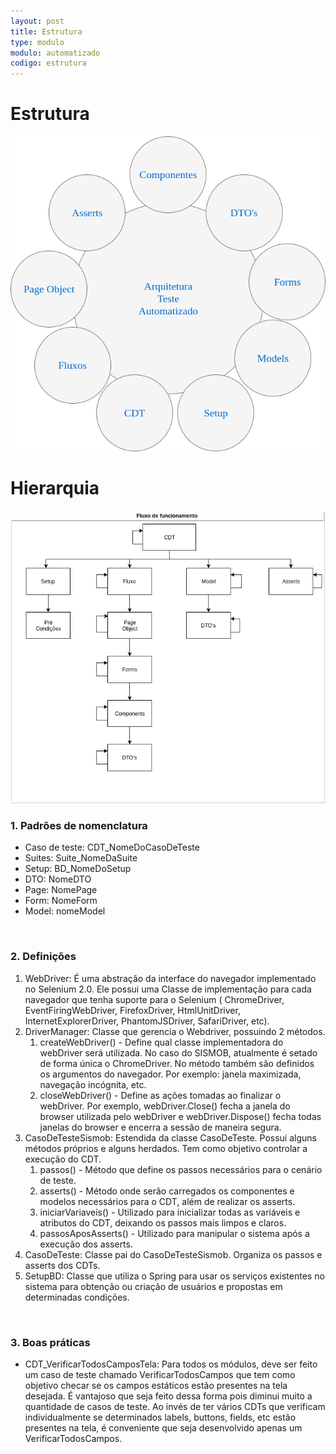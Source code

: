 ```yaml
---
layout: post
title: Estrutura
type: modulo
modulo: automatizado
codigo: estrutura
---
```


# Estrutura
<img src="img/arquitetura_teste_automatizado.png" />

# Hierarquia
<img src="img/fluxo_funcionamento.png" />

### 1. Padrões de nomenclatura ###
* Caso de teste: CDT_NomeDoCasoDeTeste
* Suites: Suite_NomeDaSuite
* Setup: BD_NomeDoSetup
* DTO: NomeDTO
* Page: NomePage
* Form: NomeForm
* Model: nomeModel

![]()

### 2. Definições ###
1. WebDriver: É uma abstração da interface do navegador implementado no Selenium 2.0. Ele possui uma Classe de implementação para cada navegador que tenha suporte para o Selenium ( ChromeDriver, EventFiringWebDriver, FirefoxDriver, HtmlUnitDriver, InternetExplorerDriver, PhantomJSDriver, SafariDriver, etc).
1. DriverManager: Classe que gerencia o Webdriver, possuindo 2 métodos.
    1. createWebDriver() - Define qual classe implementadora do webDriver será utilizada. No caso do SISMOB, atualmente é setado de forma única o ChromeDriver. No método também são definidos os argumentos do navegador. Por exemplo: janela maximizada, navegação incógnita, etc.
    1. closeWebDriver() - Define as ações tomadas ao finalizar o webDriver. Por exemplo, webDriver.Close() fecha a janela do browser utilizada pelo webDriver e webDriver.Dispose() fecha todas janelas do browser e encerra a sessão de maneira segura.
1. CasoDeTesteSismob: Estendida da classe CasoDeTeste. Possui alguns métodos próprios e alguns herdados. Tem como objetivo controlar a execução do CDT.
    1. passos() - Método que define os passos necessários para o cenário de teste.
    1. asserts() - Método onde serão carregados os componentes e modelos necessários para o CDT, além de realizar os asserts.
    1. iniciarVariaveis() - Utilizado para inicializar todas as variáveis e atributos do CDT, deixando os passos mais limpos e claros.
    1. passosAposAsserts() - Utilizado para manipular o sistema após a execução dos asserts.
1. CasoDeTeste: Classe pai do CasoDeTesteSismob. Organiza os passos e asserts dos CDTs.
1. SetupBD: Classe que utiliza o Spring para usar os serviços existentes no sistema para obtenção ou criação de usuários e propostas em determinadas condições.

![]()


### 3. Boas práticas ###
* CDT_VerificarTodosCamposTela: Para todos os módulos, deve ser feito um caso de teste chamado VerificarTodosCampos que tem como objetivo checar se os campos estáticos estão presentes na tela desejada. É vantajoso que seja feito dessa forma pois diminui muito a quantidade de casos de teste. Ao invés de ter vários CDTs que verificam individualmente se determinados labels, buttons, fields, etc estão presentes na tela, é conveniente que seja desenvolvido apenas um VerificarTodosCampos.





